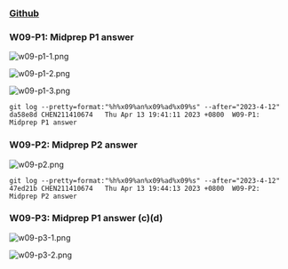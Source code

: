 ### [Github](https://github.com/CHEN211410674/1112-1N-js-demo-211410674.git)

### W09-P1: Midprep P1 answer

![w09-p1-1.png](https://sgtwgxsjtbibcbrzrfra.supabase.co/storage/v1/object/public/demo-74/md_1N_img/w09-p1-1.png)

![w09-p1-2.png](https://sgtwgxsjtbibcbrzrfra.supabase.co/storage/v1/object/public/demo-74/md_1N_img/w09-p1-2.png)

![w09-p1-3.png](https://sgtwgxsjtbibcbrzrfra.supabase.co/storage/v1/object/public/demo-74/md_1N_img/w09-p1-3.png)

```
git log --pretty=format:"%h%x09%an%x09%ad%x09%s" --after="2023-4-12"
da58e8d CHEN211410674   Thu Apr 13 19:41:11 2023 +0800  W09-P1: Midprep P1 answer
```

### W09-P2: Midprep P2 answer

![w09-p2.png](https://sgtwgxsjtbibcbrzrfra.supabase.co/storage/v1/object/public/demo-74/md_1N_img/w09-p2.png)

```
git log --pretty=format:"%h%x09%an%x09%ad%x09%s" --after="2023-4-12"
47ed21b CHEN211410674   Thu Apr 13 19:44:13 2023 +0800  W09-P2: Midprep P2 answer
```

### W09-P3: Midprep P1 answer (c)(d)

![w09-p3-1.png](https://sgtwgxsjtbibcbrzrfra.supabase.co/storage/v1/object/public/demo-74/md_1N_img/w09-p3-1.png)

![w09-p3-2.png](https://sgtwgxsjtbibcbrzrfra.supabase.co/storage/v1/object/public/demo-74/md_1N_img/w09-p3-2.png)
